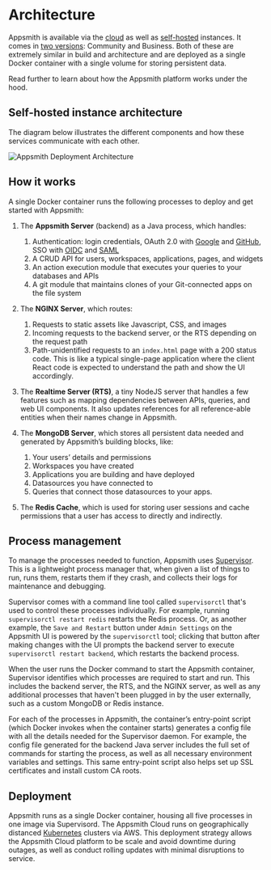 # Architecture

Appsmith is available via the [cloud](http://app.appsmith.com/user/sign-up) as well as [self-hosted](/getting-started/setup#self-hosted) instances. It comes in [two versions](https://www.appsmith.com/pricing): Community and Business. Both of these are extremely similar in build and architecture and are deployed as a single Docker container with a single volume for storing persistent data.

Read further to learn about how the Appsmith platform works under the hood.

## Self-hosted instance architecture

The diagram below illustrates the different components and how these services communicate with each other.

![Appsmith Deployment Architecture](/img/Appsmith_Deployment_Architecture.png)

## How it works

A single Docker container runs the following processes to deploy and get started with Appsmith:

1. The **Appsmith Server** (backend) as a Java process, which handles:
    1. Authentication: login credentials, OAuth 2.0 with [Google](/getting-started/setup/instance-configuration/authentication/google-login) and [GitHub](http://localhost:3000/getting-started/setup/instance-configuration/authentication/github-login), SSO with [OIDC](/getting-started/setup/instance-configuration/authentication/openid-connect-oidc) and [SAML](/getting-started/setup/instance-configuration/authentication/security-assertion-markup-language-saml)
    2. A CRUD API for users, workspaces, applications, pages, and widgets
    3. An action execution module that executes your queries to your databases and APIs
    4. A git module that maintains clones of your Git-connected apps on the file system

2. The **NGINX Server**, which routes:
    1. Requests to static assets like Javascript, CSS, and images
    2. Incoming requests to the backend server, or the RTS depending on the request path
    3. Path-unidentified requests to an `index.html` page with a 200 status code. This is like a typical single-page application where the client React code is expected to understand the path and show the UI accordingly.

3. The **Realtime Server (RTS)**, a tiny NodeJS server that handles a few features such as mapping dependencies between APIs, queries, and web UI components. It also updates references for all reference-able entities when their names change in Appsmith.

4. The **MongoDB Server**, which stores all persistent data needed and generated by Appsmith’s building blocks, like:
    1. Your users’ details and permissions
    2. Workspaces you have created
    3. Applications you are building and have deployed
    4. Datasources you have connected to
    5. Queries that connect those datasources to your apps.

5. The **Redis Cache**, which is used for storing user sessions and cache permissions that a user has access to directly and indirectly.

## Process management

To manage the processes needed to function, Appsmith uses [Supervisor](http://supervisord.org/). This is a lightweight process manager that, when given a list of things to run, runs them, restarts them if they crash, and collects their logs for maintenance and debugging.

Supervisor comes with a command line tool called `supervisorctl` that's used to control these processes individually. For example, running `supervisorctl restart redis` restarts the Redis process. Or, as another example, the `Save and Restart` button under `Admin Settings` on the Appsmith UI is powered by the `supervisorctl` tool; clicking that button after making changes with the UI prompts the backend server to execute `supervisorctl restart backend`, which restarts the backend process.

When the user runs the Docker command to start the Appsmith container, Supervisor identifies which processes are required to start and run. This includes the backend server, the RTS, and the NGINX server, as well as any additional processes that haven't been plugged in by the user externally, such as a custom MongoDB or Redis instance.

For each of the processes in Appsmith, the container’s entry-point script (which Docker invokes when the container starts) generates a config file with all the details needed for the Supervisor daemon. For example, the config file generated for the backend Java server includes the full set of commands for starting the process, as well as all necessary environment variables and settings. This same entry-point script also helps set up SSL certificates and install custom CA roots.

## Deployment

Appsmith runs as a single Docker container, housing all five processes in one image via Supervisord. The Appsmith Cloud runs on geographically distanced [Kubernetes](https://kubernetes.io/docs/concepts/overview/) clusters via AWS. This deployment strategy allows the Appsmith Cloud platform to be scale and avoid downtime during outages, as well as conduct rolling updates with minimal disruptions to service.
